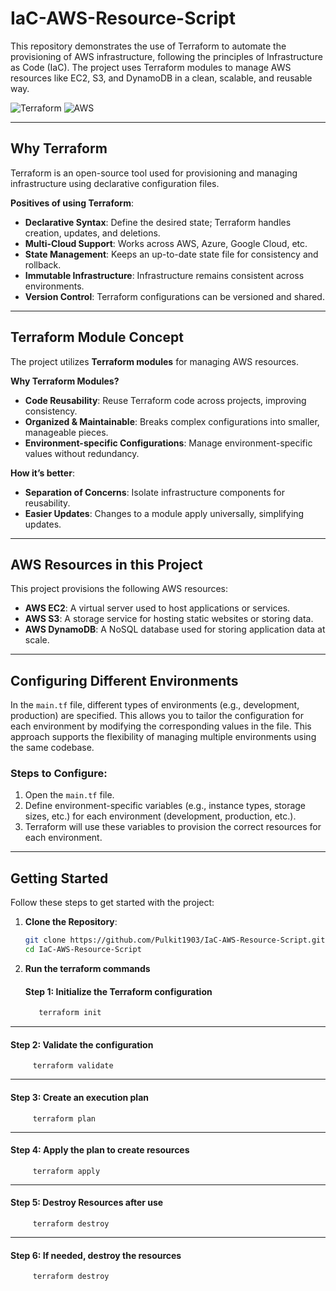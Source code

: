 # IaC-AWS-Resource-Script

This repository demonstrates the use of Terraform to automate the provisioning of AWS infrastructure, following the principles of Infrastructure as Code (IaC). The project uses Terraform modules to manage AWS resources like EC2, S3, and DynamoDB in a clean, scalable, and reusable way.

![Terraform](https://img.shields.io/badge/IaC-Terraform-5C4EE5?logo=terraform&logoColor=white)
![AWS](https://img.shields.io/badge/Cloud-AWS-FF9900?logo=amazonaws&logoColor=white)

---

## Why Terraform

Terraform is an open-source tool used for provisioning and managing infrastructure using declarative configuration files. 

**Positives of using Terraform**:

- **Declarative Syntax**: Define the desired state; Terraform handles creation, updates, and deletions.
- **Multi-Cloud Support**: Works across AWS, Azure, Google Cloud, etc.
- **State Management**: Keeps an up-to-date state file for consistency and rollback.
- **Immutable Infrastructure**: Infrastructure remains consistent across environments.
- **Version Control**: Terraform configurations can be versioned and shared.

---

## Terraform Module Concept

The project utilizes **Terraform modules** for managing AWS resources. 

**Why Terraform Modules?**

- **Code Reusability**: Reuse Terraform code across projects, improving consistency.
- **Organized & Maintainable**: Breaks complex configurations into smaller, manageable pieces.
- **Environment-specific Configurations**: Manage environment-specific values without redundancy.

**How it’s better**:
- **Separation of Concerns**: Isolate infrastructure components for reusability.
- **Easier Updates**: Changes to a module apply universally, simplifying updates.

---

## AWS Resources in this Project

This project provisions the following AWS resources:

- **AWS EC2**: A virtual server used to host applications or services.
- **AWS S3**: A storage service for hosting static websites or storing data.
- **AWS DynamoDB**: A NoSQL database used for storing application data at scale.

---

## Configuring Different Environments

In the `main.tf` file, different types of environments (e.g., development, production) are specified. This allows you to tailor the configuration for each environment by modifying the corresponding values in the file. This approach supports the flexibility of managing multiple environments using the same codebase.

### Steps to Configure:
1. Open the `main.tf` file.
2. Define environment-specific variables (e.g., instance types, storage sizes, etc.) for each environment (development, production, etc.).
3. Terraform will use these variables to provision the correct resources for each environment.

---

## Getting Started

Follow these steps to get started with the project:

1. **Clone the Repository**:

   ```bash
   git clone https://github.com/Pulkit1903/IaC-AWS-Resource-Script.git
   cd IaC-AWS-Resource-Script

2. **Run the terraform commands**
   #### Step 1: Initialize the Terraform configuration
      ```bash
         terraform init
---
   #### Step 2: Validate the configuration
         terraform validate
---
   #### Step 3: Create an execution plan
         terraform plan
---
   #### Step 4: Apply the plan to create resources
         terraform apply
---   
   #### Step 5: Destroy Resources after use
         terraform destroy
---
   #### Step 6: If needed, destroy the resources
         terraform destroy
